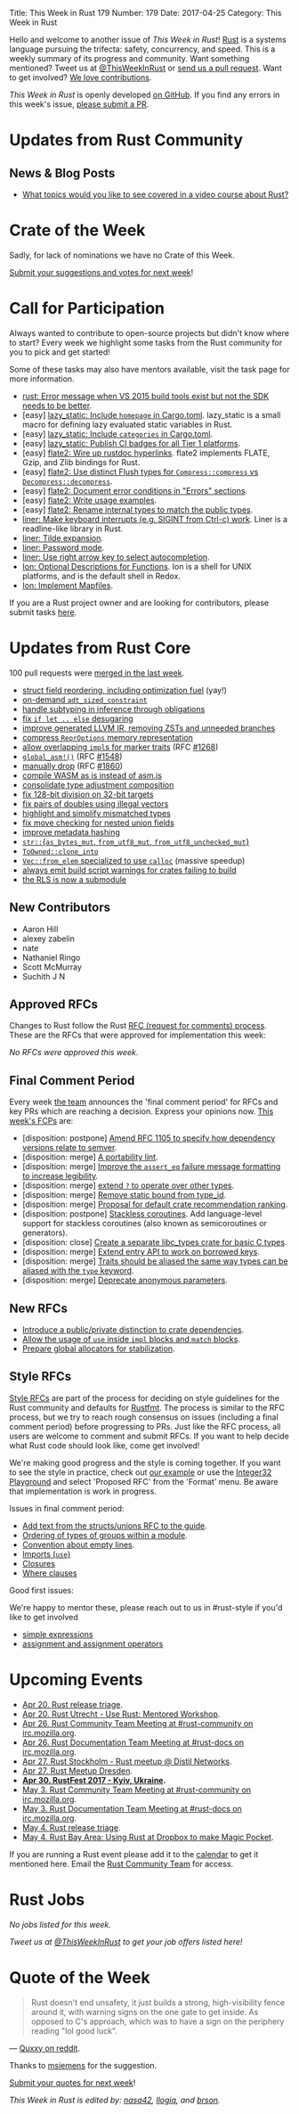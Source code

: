 Title: This Week in Rust 179
Number: 179
Date: 2017-04-25
Category: This Week in Rust

Hello and welcome to another issue of *This Week in Rust*!
[Rust](http://rust-lang.org) is a systems language pursuing the trifecta: safety, concurrency, and speed.
This is a weekly summary of its progress and community.
Want something mentioned? Tweet us at [@ThisWeekInRust](https://twitter.com/ThisWeekInRust) or [send us a pull request](https://github.com/cmr/this-week-in-rust).
Want to get involved? [We love contributions](https://github.com/rust-lang/rust/blob/master/CONTRIBUTING.md).

*This Week in Rust* is openly developed [on GitHub](https://github.com/cmr/this-week-in-rust).
If you find any errors in this week's issue, [please submit a PR](https://github.com/cmr/this-week-in-rust/pulls).

# Updates from Rust Community

## News & Blog Posts
* [What topics would you like to see covered in a video course about Rust?](https://users.rust-lang.org/t/what-topics-would-you-like-to-see-covered-in-a-video-course-about-rust/10500)

# Crate of the Week

Sadly, for lack of nominations we have no Crate of this Week.

[Submit your suggestions and votes for next week][submit_crate]!

[submit_crate]: https://users.rust-lang.org/t/crate-of-the-week/2704

# Call for Participation

Always wanted to contribute to open-source projects but didn't know where to start?
Every week we highlight some tasks from the Rust community for you to pick and get started!

Some of these tasks may also have mentors available, visit the task page for more information.

* [rust: Error message when VS 2015 build tools exist but not the SDK needs to be better](https://github.com/rust-lang/rust/issues/41151).
* [easy] [lazy_static: Include `homepage` in Cargo.toml](https://github.com/rust-lang-nursery/lazy-static.rs/issues/67). lazy_static is a small macro for defining lazy evaluated static variables in Rust.
* [easy] [lazy_static: Include `categories` in Cargo.toml](https://github.com/rust-lang-nursery/lazy-static.rs/issues/66).
* [easy] [lazy_static: Publish CI badges for all Tier 1 platforms](https://github.com/rust-lang-nursery/lazy-static.rs/issues/65).
* [easy] [flate2: Wire up rustdoc hyperlinks](https://github.com/alexcrichton/flate2-rs/issues/81). flate2 implements FLATE, Gzip, and Zlib bindings for Rust.
* [easy] [flate2: Use distinct Flush types for `Compress::compress` vs `Decompress::decompress`](https://github.com/alexcrichton/flate2-rs/issues/79).
* [easy] [flate2: Document error conditions in "Errors" sections](https://github.com/alexcrichton/flate2-rs/issues/78).
* [easy] [flate2: Write usage examples](https://github.com/alexcrichton/flate2-rs/issues/76).
* [easy] [flate2: Rename internal types to match the public types](https://github.com/alexcrichton/flate2-rs/issues/75).
* [liner: Make keyboard interrupts (e.g. SIGINT from Ctrl-c) work](https://github.com/MovingtoMars/liner/issues/4). Liner is a readline-like library in Rust.
* [liner: Tilde expansion](https://github.com/MovingtoMars/liner/issues/34).
* [liner: Password mode](https://github.com/MovingtoMars/liner/issues/25).
* [liner: Use right arrow key to select autocompletion](https://github.com/MovingtoMars/liner/issues/37).
* [Ion: Optional Descriptions for Functions](https://github.com/redox-os/ion/issues/232). Ion is a shell for UNIX platforms, and is the default shell in Redox.
* [Ion: Implement Mapfiles](https://github.com/redox-os/ion/issues/247).

If you are a Rust project owner and are looking for contributors, please submit tasks [here][guidelines].

[guidelines]: https://users.rust-lang.org/t/twir-call-for-participation/4821

# Updates from Rust Core

100 pull requests were [merged in the last week][merged].

[merged]: https://github.com/issues?page=6&q=is%3Apr+org%3Arust-lang+is%3Amerged+merged%3A2016-04-10..2016-04-17

* [struct field reordering, including optimization fuel](https://github.com/rust-lang/rust/pull/40377) (yay!)
* [on-demand `adt_sized_constraint`](https://github.com/rust-lang/rust/pull/41319)
* [handle subtyping in inference through obligations](https://github.com/rust-lang/rust/pull/40570)
* [fix `if let .. else` desugaring](https://github.com/rust-lang/rust/pull/41316)
* [improve generated LLVM IR, removing ZSTs and unneeded branches](https://github.com/rust-lang/rust/pull/40367)
* [compress `ReprOptions` memory representation](https://github.com/rust-lang/rust/pull/41329)
* [allow overlapping `impl`s for marker traits](https://github.com/rust-lang/rust/pull/41309) (RFC [#1268](https://github.com/rust-lang/rfcs/blob/master/text/1268-allow-overlapping-impls-on-marker-traits.md))
* [`global_asm!()`](https://github.com/rust-lang/rust/pull/40702) (RFC [#1548](https://github.com/rust-lang/rfcs/blob/master/text/1548-global-asm.md))
* [manually drop](https://github.com/rust-lang/rust/pull/40559) (RFC [#1860](https://github.com/rust-lang/rfcs/blob/master/text/1860-manually-drop.md))
* [compile WASM as is instead of asm.js](https://github.com/rust-lang/rust/pull/41303)
* [consolidate type adjustment composition](https://github.com/rust-lang/rust/pull/41279)
* [fix 128-bit division on 32-bit targets](https://github.com/rust-lang/rust/pull/41250)
* [fix pairs of doubles using illegal vectors](https://github.com/rust-lang/rust/pull/41206)
* [highlight and simplify mismatched types](https://github.com/rust-lang/rust/pull/41205)
* [fix move checking for nested union fields](https://github.com/rust-lang/rust/pull/41153)
* [improve metadata hashing](https://github.com/rust-lang/rust/pull/41141)
* [`str::`{`as_bytes_mut`, `from_utf8_mut`, `from_utf8_unchecked_mut`}](https://github.com/rust-lang/rust/pull/41096)
* [`ToOwned::clone_into`](https://github.com/rust-lang/rust/pull/41009)
* [`Vec::from_elem` specialized to use `calloc`](https://github.com/rust-lang/rust/pull/40409) (massive speedup)
* [always emit build script warnings for crates failing to build](https://github.com/rust-lang/cargo/pull/3847)
* [the RLS is now a submodule](https://github.com/rust-lang/rust/pull/40584)


## New Contributors

* Aaron Hill
* alexey zabelin
* nate
* Nathaniel Ringo
* Scott McMurray
* Suchith J N

## Approved RFCs

Changes to Rust follow the Rust [RFC (request for comments)
process](https://github.com/rust-lang/rfcs#rust-rfcs). These
are the RFCs that were approved for implementation this week:

*No RFCs were approved this week.*

## Final Comment Period

Every week [the team](https://www.rust-lang.org/team.html) announces the
'final comment period' for RFCs and key PRs which are reaching a
decision. Express your opinions now. [This week's FCPs][fcp] are:

[fcp]: https://github.com/rust-lang/rfcs/labels/final-comment-period

* [disposition: postpone] [Amend RFC 1105 to specify how dependency versions relate to semver](https://github.com/rust-lang/rfcs/pull/1890).
* [disposition: merge] [A portability lint](https://github.com/rust-lang/rfcs/pull/1868).
* [disposition: merge] [Improve the `assert_eq` failure message formatting to increase legibility](https://github.com/rust-lang/rfcs/pull/1866).
* [disposition: merge] [extend `?` to operate over other types](https://github.com/rust-lang/rfcs/pull/1859).
* [disposition: merge] [Remove static bound from type_id](https://github.com/rust-lang/rfcs/pull/1849).
* [disposition: merge] [Proposal for default crate recommendation ranking](https://github.com/rust-lang/rfcs/pull/1824).
* [disposition: postpone] [Stackless coroutines](https://github.com/rust-lang/rfcs/pull/1823). Add language-level support for stackless coroutines (also known as semicoroutines or generators).
* [disposition: close] [Create a separate libc_types crate for basic C types](https://github.com/rust-lang/rfcs/pull/1783).
* [disposition: merge] [Extend entry API to work on borrowed keys](https://github.com/rust-lang/rfcs/pull/1769).
* [disposition: merge] [Traits should be aliased the same way types can be aliased with the `type` keyword](https://github.com/rust-lang/rfcs/pull/1733).
* [disposition: merge] [Deprecate anonymous parameters](https://github.com/rust-lang/rfcs/pull/1685).

## New RFCs

* [Introduce a public/private distinction to crate dependencies](https://github.com/rust-lang/rfcs/pull/1977).
* [Allow the usage of `use` inside `impl` blocks and `match` blocks](https://github.com/rust-lang/rfcs/pull/1976).
* [Prepare global allocators for stabilization](https://github.com/rust-lang/rfcs/pull/1974).

## Style RFCs

[Style RFCs](https://github.com/rust-lang-nursery/fmt-rfcs) are part of the process for deciding on style guidelines for the Rust community and defaults for [Rustfmt](https://github.com/rust-lang-nursery/rustfmt). The process is similar to the RFC process, but we try to reach rough consensus on issues (including a final comment period) before progressing to PRs. Just like the RFC process, all users are welcome to comment and submit RFCs. If you want to help decide what Rust code should look like, come get involved!

We're making good progress and the style is coming together. If you want to see the style in practice, check out [our example](https://github.com/rust-lang-nursery/fmt-rfcs/blob/master/example/lists.rs) or use the [Integer32 Playground](https://play.integer32.com/) and select 'Proposed RFC' from the 'Format' menu. Be aware that implementation is work in progress.

Issues in final comment period:

* [Add text from the structs/unions RFC to the guide](https://github.com/rust-lang-nursery/fmt-rfcs/pull/78).
* [Ordering of types of groups within a module](https://github.com/rust-lang-nursery/fmt-rfcs/issues/71).
* [Convention about empty lines](https://github.com/rust-lang-nursery/fmt-rfcs/issues/57).
* [Imports (`use`)](https://github.com/rust-lang-nursery/fmt-rfcs/issues/24)
* [Closures](https://github.com/rust-lang-nursery/fmt-rfcs/issues/35)
* [Where clauses](https://github.com/rust-lang-nursery/fmt-rfcs/issues/38)

Good first issues:

We're happy to mentor these, please reach out to us in #rust-style if you'd like to get involved

* [simple expressions](https://github.com/rust-lang-nursery/fmt-rfcs/issues/68)
* [assignment and assignment operators](https://github.com/rust-lang-nursery/fmt-rfcs/issues/67)

# Upcoming Events

* [Apr 20. Rust release triage](https://internals.rust-lang.org/t/release-cycle-triage-proposal/3544).
* [Apr 20. Rust Utrecht - Use Rust: Mentored Workshop](https://www.meetup.com/Rust-Utrecht/events/238725437/).
* [Apr 26. Rust Community Team Meeting at #rust-community on irc.mozilla.org](https://chat.mibbit.com/?server=irc.mozilla.org&channel=%23rust-community).
* [Apr 26. Rust Documentation Team Meeting at #rust-docs on irc.mozilla.org](https://chat.mibbit.com/?server=irc.mozilla.org&channel=%23rust-docs).
* [Apr 27. Rust Stockholm - Rust meetup @ Distil Networks](https://www.meetup.com/ruststhlm/events/238207716/).
* [Apr 27. Rust Meetup Dresden](https://forum.rustplatz.de/t/neues-rust-meetup-in-dresden/156/28).
* **[Apr 30. RustFest 2017 - Kyiv, Ukraine](http://2017.rustfest.eu/).**
* [May  3. Rust Community Team Meeting at #rust-community on irc.mozilla.org](https://chat.mibbit.com/?server=irc.mozilla.org&channel=%23rust-community).
* [May  3. Rust Documentation Team Meeting at #rust-docs on irc.mozilla.org](https://chat.mibbit.com/?server=irc.mozilla.org&channel=%23rust-docs).
* [May  4. Rust release triage](https://internals.rust-lang.org/t/release-cycle-triage-proposal/3544).
* [May  4. Rust Bay Area: Using Rust at Dropbox to make Magic Pocket](https://www.meetup.com/Rust-Bay-Area/events/239222217/).

If you are running a Rust event please add it to the [calendar] to get
it mentioned here. Email the [Rust Community Team][community] for access.

[calendar]: https://www.google.com/calendar/embed?src=apd9vmbc22egenmtu5l6c5jbfc%40group.calendar.google.com
[community]: mailto:community-team@rust-lang.org

# Rust Jobs

*No jobs listed for this week.*

*Tweet us at [@ThisWeekInRust](https://twitter.com/ThisWeekInRust) to get your job offers listed here!*

# Quote of the Week

> Rust doesn't end unsafety, it just builds a strong, high-visibility fence around it, with warning signs on the one gate to get inside. As opposed to C's approach, which was to have a sign on the periphery reading "lol good luck".

— [Quxxy on reddit](https://www.reddit.com/r/rust/comments/65t0eq/the_end_of_unsafety_the_past_present_and_future/dgd3h8o/).

Thanks to [msiemens](https://users.rust-lang.org/t/twir-quote-of-the-week/328/391) for the suggestion.

[Submit your quotes for next week][submit]!

[submit]: http://users.rust-lang.org/t/twir-quote-of-the-week/328

*This Week in Rust is edited by: [nasa42](https://github.com/nasa42), [llogiq](https://github.com/llogiq), and [brson](https://github.com/brson).*
